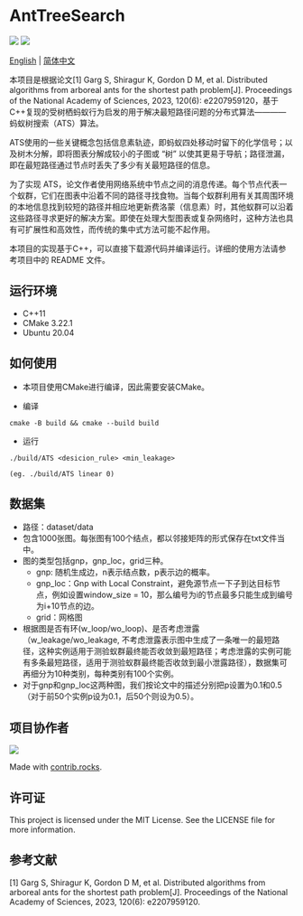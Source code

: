 # AntTreeSearch
![](https://img.shields.io/badge/Version-0.1-orange.svg)
![](https://img.shields.io/github/stars/PKUcoldkeyboard/AntTreeSearch?style=social)

[English](README-en.md) | [简体中文](README.md)

本项目是根据论文[1] Garg S, Shiragur K, Gordon D M, et al. Distributed algorithms from arboreal ants for the shortest path problem[J]. Proceedings of the National Academy of Sciences, 2023, 120(6): e2207959120，基于C++复现的受树栖蚂蚁行为启发的用于解决最短路径问题的分布式算法————蚂蚁树搜索（ATS）算法。

ATS使用的一些关键概念包括信息素轨迹，即蚂蚁四处移动时留下的化学信号；以及树木分解，即将图表分解成较小的子图或 “树” 以使其更易于导航；路径泄漏，即在最短路径通过节点时丢失了多少有关最短路径的信息。

为了实现 ATS，论文作者使用网络系统中节点之间的消息传递。每个节点代表一个蚁群，它们在图表中沿着不同的路径寻找食物。当每个蚁群利用有关其周围环境的本地信息找到较短的路径并相应地更新费洛蒙（信息素）时，其他蚁群可以沿着这些路径寻求更好的解决方案。即使在处理大型图表或复杂网络时，这种方法也具有可扩展性和高效性，而传统的集中式方法可能不起作用。

本项目的实现基于C++，可以直接下载源代码并编译运行。详细的使用方法请参考项目中的 README 文件。

## 运行环境
- C++11
- CMake 3.22.1
- Ubuntu 20.04

## 如何使用
- 本项目使用CMake进行编译，因此需要安装CMake。

- 编译
```
cmake -B build && cmake --build build
```
- 运行
```
./build/ATS <desicion_rule> <min_leakage>

(eg. ./build/ATS linear 0)

```

## 数据集
- 路径：dataset/data
- 包含1000张图。每张图有100个结点，都以邻接矩阵的形式保存在txt文件当中。
- 图的类型包括gnp，gnp_loc，grid三种。
  - gnp: 随机生成边，n表示结点数，p表示边的概率。
  - gnp_loc：Gnp with Local Constraint，避免源节点一下子到达目标节点，例如设置window_size = 10，那么编号为i的节点最多只能生成到编号为i+10节点的边。
  - grid：网格图
- 根据图是否有环(w_loop/wo_loop)、是否考虑泄露（w_leakage/wo_leakage, 不考虑泄露表示图中生成了一条唯一的最短路径，这种实例适用于测验蚁群最终能否收敛到最短路径；考虑泄露的实例可能有多条最短路径，适用于测验蚁群最终能否收敛到最小泄露路径），数据集可再细分为10种类别，每种类别有100个实例。
- 对于gnp和gnp_loc这两种图，我们按论文中的描述分别把p设置为0.1和0.5（对于前50个实例p设为0.1，后50个则设为0.5）。

## 项目协作者

<a href="https://github.com/PKUcoldkeyboard/AntTreeSearch/graphs/contributors">
  <img src="https://contrib.rocks./image?repo=PKUcoldkeyboard/AntTreeSearch" />
</a>

Made with [contrib.rocks](https://contrib.rocks.).

## 许可证

This project is licensed under the MIT License. See the LICENSE file for more information.

## 参考文献

[1] Garg S, Shiragur K, Gordon D M, et al. Distributed algorithms from arboreal ants for the shortest path problem[J]. Proceedings of the National Academy of Sciences, 2023, 120(6): e2207959120.


